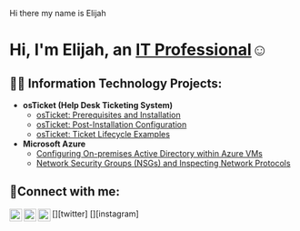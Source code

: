 Hi there my name is Elijah
<h1>Hi, I'm Elijah, an <a href="https://linkedin.com/in/elijah-s-7721372a2/">IT Professional</a>☺</h1>

<h2>👨‍💻 Information Technology Projects:</h2>

- <b>osTicket (Help Desk Ticketing System)</b>
  - [osTicket: Prerequisites and Installation](https://github.com/elijahstrozier/osticket-prereqs)
  - [osTicket: Post-Installation Configuration](https://github.com/elijahstrozier/post-install-config)
  - [osTicket: Ticket Lifecycle Examples](https://github.com/elijahstrozier/ticket-lifecycle)
- <b>Microsoft Azure</b>
  - [Configuring On-premises Active Directory within Azure VMs](https://github.com/elijahstrozier/configure-ad)
  - [Network Security Groups (NSGs) and Inspecting Network Protocols](https://github.com/elijahstrozier/azure-network-protocols)

<h2>🤳Connect with me:</h2>

[<img align="left" alt="Josh | Twitter" width="22px" src="https://cdn.jsdelivr.net/npm/simple-icons@v3/icons/twitter.svg" />][twitter]
[<img align="left" alt="Josh | LinkedIn" width="22px" src="https://cdn.jsdelivr.net/npm/simple-icons@v3/icons/linkedin.svg" />][linkedin]
[<img align="left" alt="Josh | Instagram" width="22px" src="https://cdn.jsdelivr.net/npm/simple-icons@v3/icons/instagram.svg" />][instagram]

[linkedin]: https://linkedin.com/in/elijah-s-7721372a2/
